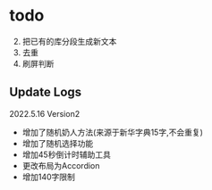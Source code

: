 # todo
2. 把已有的库分段生成新文本
4. 去重
5. 刷屏判断

## Update Logs

2022.5.16 Version2
- 增加了随机奶人方法(来源于新华字典15字,不会重复)
- 增加了随机选择功能
- 增加45秒倒计时辅助工具
- 更改布局为Accordion
- 增加140字限制
